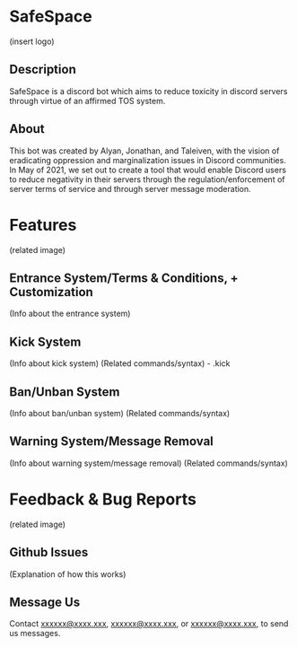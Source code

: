 # SafeSpace
(insert logo)
## Description
SafeSpace is a discord bot which aims to reduce toxicity in discord servers through virtue of an affirmed TOS system.

## About
This bot was created by Alyan, Jonathan, and Taleiven, with the vision of eradicating oppression and marginalization issues in Discord communities. In May of 2021, we set out to create a tool that would enable Discord users to reduce negativity in their servers through the regulation/enforcement of server terms of service and through server message moderation.


# Features
(related image)
## Entrance System/Terms & Conditions, + Customization
(Info about the entrance system)

## Kick System
(Info about kick system)
(Related commands/syntax) - .kick

## Ban/Unban System
(Info about ban/unban system)
(Related commands/syntax)

## Warning System/Message Removal
(Info about warning system/message removal)
(Related commands/syntax)


# Feedback & Bug Reports
(related image)
## Github Issues
(Explanation of how this works)
## Message Us
Contact xxxxxx@xxxx.xxx, xxxxxx@xxxx.xxx, or xxxxxx@xxxx.xxx, to send us messages.
